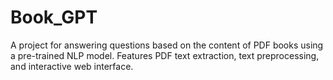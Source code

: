 # Book_GPT
A project for answering questions based on the content of PDF books using a pre-trained NLP model. Features PDF text extraction, text preprocessing, and interactive web interface.
